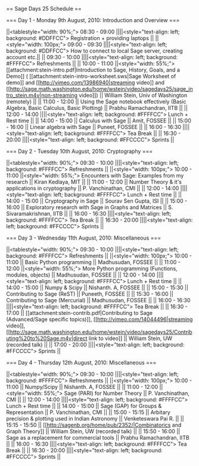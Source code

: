 == Sage Days 25 Schedule ==

=== Day 1 - Monday 9th August, 2010: Introduction and Overview ===

||<tablestyle="width: 90%;"> 08:30 - 09:00 ||||<style="text-align: left; background: #DDFFCC"> Registration + providing laptops ||
||<style="width: 100px;"> 09:00 - 09:30 ||||<style="text-align: left; background: #DDFFCC"> How to connect to local Sage server, creating account etc.||
|| 09:30 - 10:00 ||||<style="text-align: left; background: #FFFFCC"> Refreshments ||
|| 10:00 - 11:00 ||<style="width: 55%;"> [[attachment:stein-intro.pdf|Introduction to Sage, History, Goals, and a Demo]] ( [[attachment:stein-intro-worksheet.sws|Sage Worksheet of demo]] and [[http://vimeo.com/13986940|streaming video]] and [[http://sage.math.washington.edu/home/wstein/video/sagedays25/sage_intro_stein.m4v|non-streaming video]]) || William Stein, Univ of Washington (remotely) ||
|| 11:00 - 12:00 || Using the Sage notebook effectively (Basic Algebra, Basic Calculus, Basic Plotting) || Prabhu Ramachandran, IITB ||
|| 12:00 - 14:00 ||||<style="text-align: left; background: #FFFFCC"> Lunch + Rest time ||
|| 14:00 - 15:00 || Calculus with Sage || Amit, FOSSEE ||
|| 15:00 - 16:00 || Linear algebra with Sage || Puneet, FOSSEE ||
|| 16:00 - 16:30 ||||<style="text-align: left; background: #FFFFCC"> Tea Break ||
|| 16:30 - 20:00 ||||<style="text-align: left; background: #FFCCCC"> Sprints ||

=== Day 2 - Tuesday 10th August, 2010: Cryptography ===

||<tablestyle="width: 90%;"> 09:30 - 10:00 ||||<style="text-align: left; background: #FFFFCC"> Refreshments ||
||<style="width: 100px;"> 10:00 - 11:00 ||<style="width: 55%;"> Encounters with Sage: Examples from my research || Kiran Kedlaya, MIT ||
|| 11:00 - 12:00 || Number Theory & it's applications in cryptography || P. Vanchinathan, CMI ||
|| 12:00 - 14:00 ||||<style="text-align: left; background: #FFFFCC"> Lunch + Rest time ||
|| 14:00 - 15:00 || Cryptography in Sage || Sourav Sen Gupta, ISI ||
|| 15:00 - 16:00 || Exploratory research with Sage in Graphs and Matrices || S. Sivaramakrishnan, IITB ||
|| 16:00 - 16:30 ||||<style="text-align: left; background: #FFFFCC"> Tea Break ||
|| 16:30 - 20:00 ||||<style="text-align: left; background: #FFCCCC"> Sprints ||

=== Day 3 - Wednesday 11th August, 2010: Miscellaneous ===

||<tablestyle="width: 90%;"> 09:30 - 10:00 ||||<style="text-align: left; background: #FFFFCC"> Refreshments ||
||<style="width: 100px;"> 10:00 - 11:00 || Basic Python programming || Madhusudan, FOSSEE ||
|| 11:00 - 12:00 ||<style="width: 55%;"> More Python programming (Functions, modules, objects) || Madhusudan, FOSSEE ||
|| 12:00 - 14:00 ||||<style="text-align: left; background: #FFFFCC"> Lunch + Rest time ||
|| 14:00 - 15:00 || Numpy & Scipy || Nishanth. A, FOSSEE ||
|| 15:00 - 15:30 || Contributing to Sage (ReST) || Puneeth, FOSSEE ||
|| 15:30 - 16:00 || Contributing to Sage (Mercurial) || Madhusudan, FOSSEE ||
|| 16:00 - 16:30 ||||<style="text-align: left; background: #FFFFCC"> Tea Break ||
|| 16:30 - 17:00 || [[attachment:stein-contrib.pdf|Contributing to Sage (Advanced/Sage specific topics)]], [[http://vimeo.com/14044496|streaming video]], [[http://sage.math.washington.edu/home/wstein/video/sagedays25/Contributing%20to%20Sage.m4v|direct link to video]] || William Stein, UW (recorded talk) ||
|| 17:00 - 20:00 ||||<style="text-align: left; background: #FFCCCC"> Sprints ||

=== Day 4 - Thursday 12th August, 2010: Miscellaneous ===

||<tablestyle="width: 90%;"> 09:30 - 10:00 ||||<style="text-align: left; background: #FFFFCC"> Refreshments ||
||<style="width: 100px;"> 10:00 - 11:00 || Numpy/Scipy || Nishanth. A, FOSSEE ||
|| 11:00 - 12:00 ||<style="width: 55%;"> Sage (PARI) for Number Theory || P. Vanchinathan, CMI ||
|| 12:00 - 14:00 ||||<style="text-align: left; background: #FFFFCC"> Lunch + Rest time ||
|| 14:00 - 15:00 || Sage (GAP) for Groups & Representation || P. Vanchinathan, CMI ||
|| 15:00 - 15:15 || Arbitary precision & plotting used in Indian Astronomy || Venketeswara Pai R. ||
|| 15:15 - 15:50 || [[http://sagenb.org/home/pub/2352/|Combinatorics and Graph Theory]] || William Stein, UW (recorded talk) ||
|| 15:50 - 16:00 || Sage as a replacement for commercial tools || Prabhu Ramachandran, IITB ||
|| 16:00 - 16:30 ||||<style="text-align: left; background: #FFFFCC"> Tea Break ||
|| 16:30 - 20:00 ||||<style="text-align: left; background: #FFCCCC"> Sprints ||
